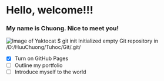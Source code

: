 # Hello, welcome!!!
### My name is Chuong. Nice to meet you!
![Image of Yaktocat](https://octodex.github.com/images/yaktocat.png)
$ git init
Initialized empty Git repository in /D:/HuuChuong/Tuhoc/Git/.git/
- [x] Turn on GitHub Pages
- [ ] Outline my portfolio
- [ ] Introduce myself to the world
